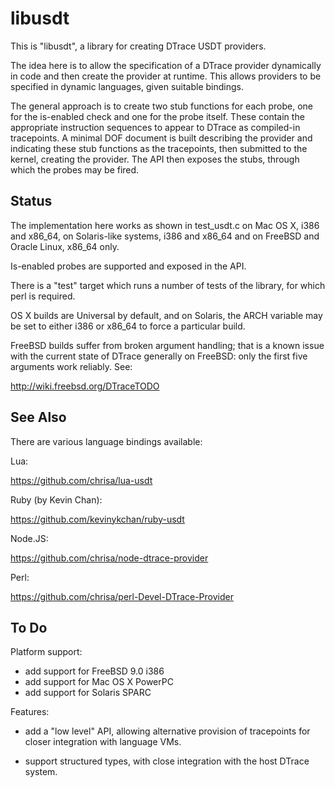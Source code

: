 libusdt
=======

This is "libusdt", a library for creating DTrace USDT providers.

The idea here is to allow the specification of a DTrace provider
dynamically in code and then create the provider at runtime. This
allows providers to be specified in dynamic languages, given suitable
bindings.

The general approach is to create two stub functions for each probe,
one for the is-enabled check and one for the probe itself. These
contain the appropriate instruction sequences to appear to DTrace as
compiled-in tracepoints. A minimal DOF document is built describing
the provider and indicating these stub functions as the tracepoints,
then submitted to the kernel, creating the provider. The API then
exposes the stubs, through which the probes may be fired.

Status
------

The implementation here works as shown in test_usdt.c on Mac OS X,
i386 and x86_64, on Solaris-like systems, i386 and x86_64 and on
FreeBSD and Oracle Linux, x86_64 only.

Is-enabled probes are supported and exposed in the API.

There is a "test" target which runs a number of tests of the library,
for which perl is required.

OS X builds are Universal by default, and on Solaris, the ARCH
variable may be set to either i386 or x86_64 to force a particular
build.

FreeBSD builds suffer from broken argument handling; that is a known
issue with the current state of DTrace generally on FreeBSD: only the
first five arguments work reliably. See:

  http://wiki.freebsd.org/DTraceTODO

See Also
--------

There are various language bindings available:

Lua:

  https://github.com/chrisa/lua-usdt

Ruby (by Kevin Chan):

  https://github.com/kevinykchan/ruby-usdt

Node.JS:

  https://github.com/chrisa/node-dtrace-provider

Perl:

  https://github.com/chrisa/perl-Devel-DTrace-Provider

To Do
-----

Platform support:

 * add support for FreeBSD 9.0 i386
 * add support for Mac OS X PowerPC
 * add support for Solaris SPARC

Features:

 * add a "low level" API, allowing alternative provision of
   tracepoints for closer integration with language VMs. 

 * support structured types, with close integration with the host
   DTrace system.
